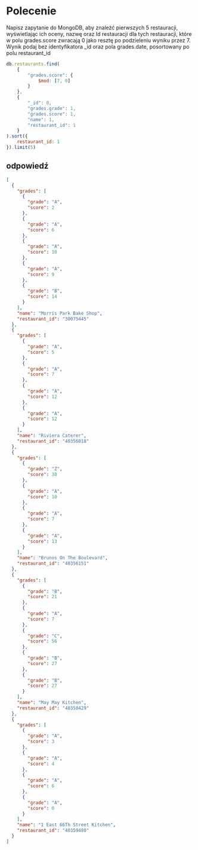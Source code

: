 # Polecenie

Napisz zapytanie do MongoDB, aby znaleźć pierwszych 5 restauracji,
wyświetlając ich oceny, nazwę oraz  Id restauracji dla tych
restauracji, które w polu grades.score zwracają 0 jako resztę po
podzieleniu wyniku przez 7. Wynik podaj bez identyfikatora _id oraz pola
grades.date, posortowany po polu restaurant_id

```javascript
db.restaurants.find(
	{
		"grades.score": {
			$mod: [7, 0]
		}
	},
	{
		"_id": 0,
		"grades.grade": 1,
		"grades.score": 1,
		"name": 1,
		"restaurant_id": 1
	}
).sort({
	restaurant_id: 1
}).limit(5)
```

## odpowiedź

```json
[
  {
    "grades": [
      {
        "grade": "A",
        "score": 2
      },
      {
        "grade": "A",
        "score": 6
      },
      {
        "grade": "A",
        "score": 10
      },
      {
        "grade": "A",
        "score": 9
      },
      {
        "grade": "B",
        "score": 14
      }
    ],
    "name": "Morris Park Bake Shop",
    "restaurant_id": "30075445"
  },
  {
    "grades": [
      {
        "grade": "A",
        "score": 5
      },
      {
        "grade": "A",
        "score": 7
      },
      {
        "grade": "A",
        "score": 12
      },
      {
        "grade": "A",
        "score": 12
      }
    ],
    "name": "Riviera Caterer",
    "restaurant_id": "40356018"
  },
  {
    "grades": [
      {
        "grade": "Z",
        "score": 38
      },
      {
        "grade": "A",
        "score": 10
      },
      {
        "grade": "A",
        "score": 7
      },
      {
        "grade": "A",
        "score": 13
      }
    ],
    "name": "Brunos On The Boulevard",
    "restaurant_id": "40356151"
  },
  {
    "grades": [
      {
        "grade": "B",
        "score": 21
      },
      {
        "grade": "A",
        "score": 7
      },
      {
        "grade": "C",
        "score": 56
      },
      {
        "grade": "B",
        "score": 27
      },
      {
        "grade": "B",
        "score": 27
      }
    ],
    "name": "May May Kitchen",
    "restaurant_id": "40358429"
  },
  {
    "grades": [
      {
        "grade": "A",
        "score": 3
      },
      {
        "grade": "A",
        "score": 4
      },
      {
        "grade": "A",
        "score": 6
      },
      {
        "grade": "A",
        "score": 0
      }
    ],
    "name": "1 East 66Th Street Kitchen",
    "restaurant_id": "40359480"
  }
]
```
